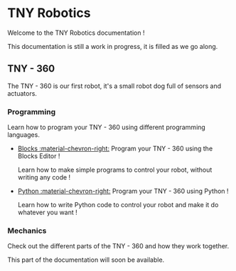 # TNY Robotics

Welcome to the TNY Robotics documentation !

This documentation is still a work in progress, it is filled as we go along.

## TNY - 360
The TNY - 360 is our first robot, it's a small robot dog full of sensors and actuators.

### Programming

Learn how to program your TNY - 360 using different programming languages.

- [Blocks :material-chevron-right:](tny360/programming/blocks/intro.md)
    Program your TNY - 360 using the Blocks Editor !
    
    Learn how to make simple programs to control your robot, without writing any code !

- [Python :material-chevron-right:](tny360/programming/python/intro.md)
    Program your TNY - 360 using Python !

    Learn how to write Python code to control your robot and make it do whatever you want !

### Mechanics

Check out the different parts of the TNY - 360 and how they work together.

This part of the documentation will soon be available.
